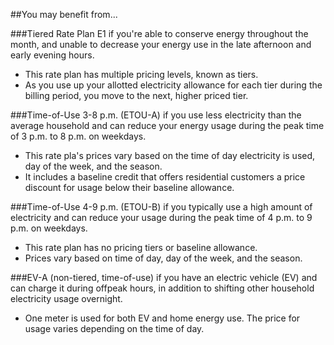##You may benefit from...

###Tiered Rate Plan E1 if you're able to conserve energy throughout the month, and unable to decrease your energy use in the late afternoon and early evening hours.

- This rate plan has multiple pricing levels, known as tiers.
- As you use up your allotted electricity allowance for each tier during the billing period, you move to the next, higher priced tier.

###Time-of-Use 3-8 p.m. (ETOU-A) if you use less electricity than the average household and can reduce your energy usage during the peak time of 3 p.m. to 8 p.m. on weekdays.

- This rate pla's prices vary based on the time of day electricity is used, day of the week, and the season.
- It includes a baseline credit that offers residential customers a price discount for usage below their baseline allowance.

###Time-of-Use 4-9 p.m. (ETOU-B) if you typically use a high amount of electricity and can reduce your usage during the peak time of 4 p.m. to 9 p.m. on weekdays.

- This rate plan has no pricing tiers or baseline allowance.
- Prices vary based on time of day, day of the week, and the season.

###EV-A (non-tiered, time-of-use) if you have an electric vehicle (EV) and can charge it during offpeak hours, in addition to shifting other household electricity usage overnight.

- One meter is used for both EV and home energy use. The price for usage varies depending on the time of day.